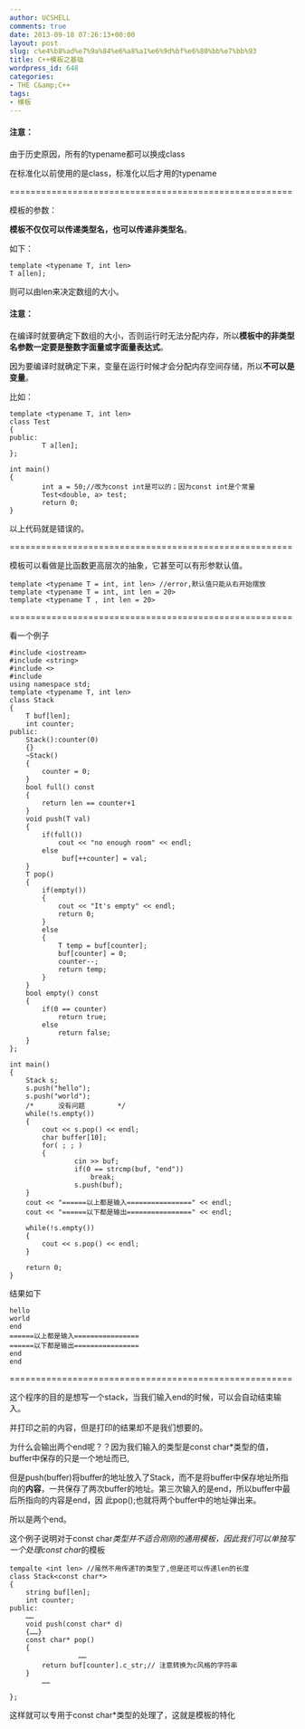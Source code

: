 ```yaml
---
author: UCSHELL
comments: true
date: 2013-09-18 07:26:13+00:00
layout: post
slug: c%e4%b8%ad%e7%9a%84%e6%a8%a1%e6%9d%bf%e6%80%bb%e7%bb%93
title: C++模板之基础
wordpress_id: 648
categories:
- THE C&amp;C++
tags:
- 模板
---
```


#### 注意：
由于历史原因，所有的typename都可以换成class

在标准化以前使用的是class，标准化以后才用的typename

======================================================

模板的参数：

**模板不仅仅可以传递类型名，也可以传递非类型名**。

如下：

    template <typename T, int len>
    T a[len];
则可以由len来决定数组的大小。

#### 注意：
在编译时就要确定下数组的大小，否则运行时无法分配内存，所以**模板中的非类型名参数一定要是整数字面量或字面量表达式**。

因为要编译时就确定下来，变量在运行时候才会分配内存空间存储，所以**不可以是变量**。

比如：

    
    template <typename T, int len>
    class Test
    {
    public:
            T a[len];
    };
    
    int main()
    {
            int a = 50;//改为const int是可以的；因为const int是个常量
            Test<double, a> test;
            return 0;
    }


以上代码就是错误的。

======================================================

模板可以看做是比函数更高层次的抽象，它甚至可以有形参默认值。
    
    template <typename T = int, int len> //error,默认值只能从右开始摆放
    template <typename T = int, int len = 20>
    template <typename T , int len = 20>

======================================================

看一个例子

    
    #include <iostream>
    #include <string>
    #include <>
    #include 
    using namespace std;
    template <typename T, int len>
    class Stack
    {
    	T buf[len];
    	int counter;
    public:
    	Stack():counter(0)
    	{}
    	~Stack()
    	{
    		counter = 0;
    	}
    	bool full() const
    	{
    		return len == counter+1
    	}
    	void push(T val)
    	{
    		if(full())
    			cout << "no enough room" << endl;
    		else
    			 buf[++counter] = val;
    	}
    	T pop()
    	{
    		if(empty())
    		{
    			cout << "It's empty" << endl;
    			return 0;
    		}	
    		else
    		{	
    			T temp = buf[counter];
    			buf[counter] = 0;
    			counter--;
    			return temp;
    		}
    	}
    	bool empty() const
    	{
    		if(0 == counter)
    			return true;
    		else
    			return false;
    	}
    };
    
    int main()
    {
    	Stack s;
    	s.push("hello");
    	s.push("world");
    	/*		没有问题		*/
    	while(!s.empty())	
    	{
    		cout << s.pop() << endl; 	
            char buffer[10]; 	
            for( ; ; ) 	
            { 	
                    cin >> buf;
    				if(0 == strcmp(buf, "end"))
    					break;
    				s.push(buf);
    	}
    	cout << "======以上都是输入================" << endl;
    	cout << "======以下都是输出================" << endl;
    
    	while(!s.empty())	
    	{
    		cout << s.pop() << endl;
    	}
    
    	return 0;
    }


结果如下

    
    hello
    world
    end	
    ======以上都是输入================
    ======以下都是输出================
    end
    end


======================================================

这个程序的目的是想写一个stack，当我们输入end的时候，可以会自动结束输入。


并打印之前的内容，但是打印的结果却不是我们想要的。

为什么会输出两个end呢？？因为我们输入的类型是const char*类型的值，buffer中保存的只是一个地址而已,

但是push(buffer)将buffer的地址放入了Stack，而不是将buffer中保存地址所指向的**内容**，一共保存了两次buffer的地址。第三次输入的是end，所以buffer中最后所指向的内容是end，因
此pop();也就将两个buffer中的地址弹出来。

所以是两个end。

这个例子说明对于const char*类型并不适合刚刚的通用模板，因此我们可以单独写一个处理const char*的模板

    
    tempalte <int len> //虽然不用传递T的类型了,但是还可以传递len的长度
    class Stack<const char*>
    {
    	string buf[len];
    	int counter;
    public:
    	……
    	void push(const char* d)
    	{……}
    	const char* pop()
    	{
                     ……
    		return buf[counter].c_str;// 注意转换为c风格的字符串
    	}
            ……
    
    };


这样就可以专用于const char*类型的处理了，这就是模板的特化
